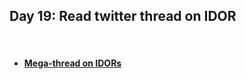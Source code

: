 <h2>Day 19: Read twitter thread on IDOR</h2>

</br>

#### [<ul><li>Mega-thread on IDORs</li></ul>](https://twitter.com/0xblackbird/status/1615682112513871873)
